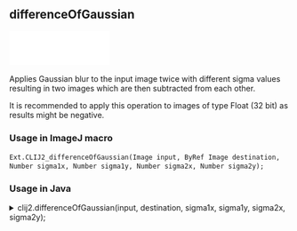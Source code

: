 ## differenceOfGaussian
<img src="images/mini_empty_logo.png"/><img src="images/mini_empty_logo.png"/><img src="images/mini_empty_logo.png"/>

Applies Gaussian blur to the input image twice with different sigma values resulting in two images which are then subtracted from each other.

It is recommended to apply this operation to images of type Float (32 bit) as results might be negative.

### Usage in ImageJ macro
```
Ext.CLIJ2_differenceOfGaussian(Image input, ByRef Image destination, Number sigma1x, Number sigma1y, Number sigma2x, Number sigma2y);
```


### Usage in Java
<details>
<summary>
clij2.differenceOfGaussian(input, destination, sigma1x, sigma1y, sigma2x, sigma2y);
</summary>
```
// init CLIJ and GPU
import net.haesleinhuepf.clij2.CLIJ2;
import net.haesleinhuepf.clij.clearcl.ClearCLBuffer;
CLIJ2 clij2 = CLIJ2.getInstance();

// get input parameters
ClearCLBuffer input = clij2.push(inputImagePlus);
destination = clij2.create(input);
float sigma1x = 1.0;
float sigma1y = 2.0;
float sigma2x = 3.0;
float sigma2y = 4.0;
```

```
// Execute operation on GPU
clij2.differenceOfGaussian(input, destination, sigma1x, sigma1y, sigma2x, sigma2y);
```

```
//show result
destinationImagePlus = clij2.pull(destination);
destinationImagePlus.show();

// cleanup memory on GPU
clij2.release(input);
clij2.release(destination);
```
</details>


### Usage in Matlab
<details>
<summary>
clij2.differenceOfGaussian(input, destination, sigma1x, sigma1y, sigma2x, sigma2y);
</summary>
```
% init CLIJ and GPU
clij2 = init_clatlab();

% get input parameters
input = clij2.pushMat(input_matrix);
destination = clij2.create(input);
sigma1x = 1.0;
sigma1y = 2.0;
sigma2x = 3.0;
sigma2y = 4.0;
```

```
% Execute operation on GPU
clij2.differenceOfGaussian(input, destination, sigma1x, sigma1y, sigma2x, sigma2y);
```

```
% show result
destination = clij2.pullMat(destination)

% cleanup memory on GPU
clij2.release(input);
clij2.release(destination);
```
</details>


### Usage in Icy
<details>
<summary>
clij2.differenceOfGaussian(input, destination, sigma1x, sigma1y, sigma2x, sigma2y);
</summary>
```
// init CLIJ and GPU
importClass(net.haesleinhuepf.clicy.CLICY);
importClass(Packages.icy.main.Icy);

clij2 = CLICY.getInstance();

// get input parameters
input_sequence = getSequence();input = clij2.pushSequence(input_sequence);
destination = clij2.create(input);
sigma1x = 1.0;
sigma1y = 2.0;
sigma2x = 3.0;
sigma2y = 4.0;
```

```
// Execute operation on GPU
clij2.differenceOfGaussian(input, destination, sigma1x, sigma1y, sigma2x, sigma2y);
```

```
// show result
destination_sequence = clij2.pullSequence(destination)
Icy.addSequence(destination_sequence
// cleanup memory on GPU
clij2.release(input);
clij2.release(destination);
```
</details>




### Example notebooks
<a href="https://clij.github.io/clij2-docs/md/drosophila_max_cylinder_projection"><img src="images/language_macro.png" height="20"/></a> [drosophila_max_cylinder_projection](https://clij.github.io/clij2-docs/md/drosophila_max_cylinder_projection)  




### Example scripts
<a href="https://github.com/clij/clij2-docs/blob/master/src/main/macro/drosophila_max_cylinder_projection.ijm"><img src="images/language_macro.png" height="20"/></a> [drosophila_max_cylinder_projection.ijm](https://github.com/clij/clij2-docs/blob/master/src/main/macro/drosophila_max_cylinder_projection.ijm)  


[Back to CLIJ2 reference](https://clij.github.io/clij2-docs/reference)
[Back to CLIJ2 documentation](https://clij.github.io/clij2-docs)

[Imprint](https://clij.github.io/imprint)
